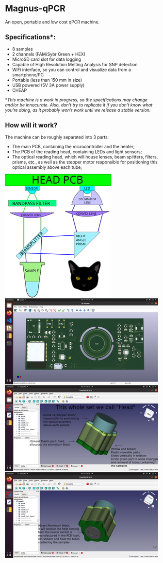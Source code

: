 # Magnus-qPCR
An open, portable and low cost qPCR machine.

## Specifications*:
* 8 samples
* 2 channels (FAM/Sybr Green + HEX)
* MicroSD card slot for data logging
* Capable of High Resolution Melting Analysis for SNP detection
* WiFi interface, so you can control and visualize data from a smartphone/PC
* Portable (less than 150 mm in size)
* USB powered (5V 3A power supply)
* CHEAP

**This machine is a work in progress, so the specifications may change and/or be innacurate. Also, don't try to replicate it if you don't know what you're doing, as it probably won't work until we release a stable version.*

## How will it work?
The machine can be roughly separated into 3 parts:

* The main PCB, containing the microcontroller and the heater;
* The PCB of the reading head, containing LEDs and light sensors;
* The optical reading head, which will house lenses, beam splitters, filters, prisms, etc., as well as the stepper motor responsible for positioning this optical assembly above each tube;

<img src="Media/opticalBench.svg" width="350">
<img src="Media/PCB2.png" width="750">
<img src="Media/Head1.png" width="750">
<img src="Media/Head2.png" width="750">
